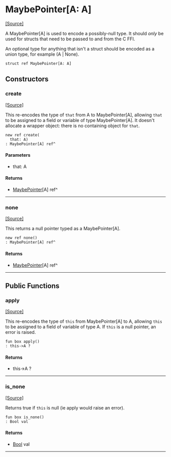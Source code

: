 # MaybePointer\[A: A\]
<span class="source-link">[[Source]](src/builtin/maybe_pointer.md#L1)</span>

A MaybePointer[A] is used to encode a possibly-null type. It should
_only_ be used for structs that need to be passed to and from the C FFI.

An optional type for anything that isn't a struct should be encoded as a
union type, for example (A | None).


```pony
struct ref MaybePointer[A: A]
```

## Constructors

### create
<span class="source-link">[[Source]](src/builtin/maybe_pointer.md#L9)</span>


This re-encodes the type of `that` from A to MaybePointer[A], allowing
`that` to be assigned to a field or variable of type MaybePointer[A]. It
doesn't allocate a wrapper object: there is no containing object for `that`.


```pony
new ref create(
  that: A)
: MaybePointer[A] ref^
```
#### Parameters

*   that: A

#### Returns

* [MaybePointer](builtin-MaybePointer.md)\[A\] ref^

---

### none
<span class="source-link">[[Source]](src/builtin/maybe_pointer.md#L17)</span>


This returns a null pointer typed as a MaybePointer[A].


```pony
new ref none()
: MaybePointer[A] ref^
```

#### Returns

* [MaybePointer](builtin-MaybePointer.md)\[A\] ref^

---

## Public Functions

### apply
<span class="source-link">[[Source]](src/builtin/maybe_pointer.md#L23)</span>


This re-encodes the type of `this` from MaybePointer[A] to A, allowing
`this` to be assigned to a field of variable of type A. If `this` is a null
pointer, an error is raised.


```pony
fun box apply()
: this->A ?
```

#### Returns

* this->A ?

---

### is_none
<span class="source-link">[[Source]](src/builtin/maybe_pointer.md#L31)</span>


Returns true if `this` is null (ie apply would raise an error).


```pony
fun box is_none()
: Bool val
```

#### Returns

* [Bool](builtin-Bool.md) val

---

